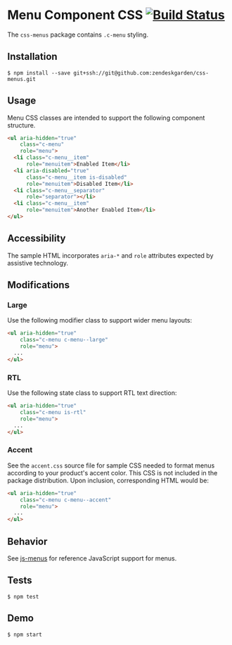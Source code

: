 # Menu Component CSS [![Build Status](https://travis-ci.com/zendeskgarden/css-menus.svg?token=dDt9s6smCMgz269xNbpz)](https://travis-ci.com/zendeskgarden/css-menus)

The `css-menus` package contains `.c-menu` styling.

## Installation

    $ npm install --save git+ssh://git@github.com:zendeskgarden/css-menus.git

## Usage

Menu CSS classes are intended to support the following component structure.

```html
<ul aria-hidden="true"
    class="c-menu"
    role="menu">
  <li class="c-menu__item"
      role="menuitem">Enabled Item</li>
  <li aria-disabled="true"
      class="c-menu__item is-disabled"
      role="menuitem">Disabled Item</li>
  <li class="c-menu__separator"
      role="separator"></li>
  <li class="c-menu__item"
      role="menuitem">Another Enabled Item</li>
</ul>
```

## Accessibility

The sample HTML incorporates `aria-*` and `role` attributes expected by
assistive technology.

## Modifications

### Large

Use the following modifier class to support wider menu layouts:

```html
<ul aria-hidden="true"
    class="c-menu c-menu--large"
    role="menu">
  ...
</ul>
```

### RTL

Use the following state class to support RTL text direction:

```html
<ul aria-hidden="true"
    class="c-menu is-rtl"
    role="menu">
  ...
</ul>
```

### Accent

See the `accent.css` source file for sample CSS needed to format menus
according to your product's accent color. This CSS is not included in
the package distribution. Upon inclusion, corresponding HTML would be:

```html
<ul aria-hidden="true"
    class="c-menu c-menu--accent"
    role="menu">
  ...
</ul>
```

## Behavior

See [js-menus](https://github.com/zendeskgarden/js-menus) for reference
JavaScript support for menus.

## Tests

    $ npm test

## Demo

    $ npm start
